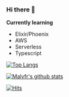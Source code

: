 ### Hi there 👋

**Currently learning**
- Elixir/Phoenix
- AWS
- Serverless
- Typescript

<!--
**malvfr/malvfr** is a ✨ _special_ ✨ repository because its `README.md` (this file) appears on your GitHub profile.

Here are some ideas to get you started:

- 🔭 I’m currently working on ...
- 🌱 I’m currently learning ...
- 👯 I’m looking to collaborate on ...
- 🤔 I’m looking for help with ...
- 💬 Ask me about ...
- 📫 How to reach me: ...
- 😄 Pronouns: ...
- ⚡ Fun fact: ...
-->

[![Top Langs](https://github-readme-stats.vercel.app/api/top-langs/?username=malvfr&theme=merko)](https://github.com/malvfr/github-readme-stats)

[![Malvfr's github stats](https://github-readme-stats.vercel.app/api?username=malvfr&theme=merko)](https://github.com/malvfr/github-readme-stats)

[![Hits](https://hits.seeyoufarm.com/api/count/incr/badge.svg?url=https%3A%2F%2Fgithub.com%2Fmalvfr&count_bg=%236C1299&title_bg=%23555555&icon=&icon_color=%23E7E7E7&title=hits&edge_flat=false)](https://hits.seeyoufarm.com)
